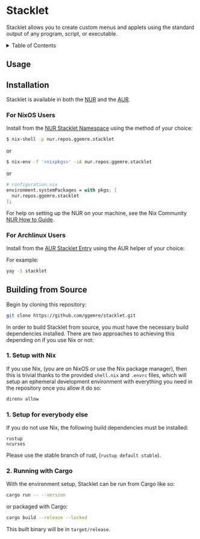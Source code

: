 # Stacklet

Stacklet allows you to create custom menus and applets using the standard output of any program, script, or executable.

<!-- TABLE OF CONTENTS -->
<details>
  <summary>Table of Contents</summary>
  <ul>
    <li>
      <a href="#usage">Usage</a>
    </li>
    <li>
      <a href="#installation">Installation</a>
    </li>
    <ul>
      <li>
        <a href="#for-nixos-users">For NixOS Users</a>
      </li>
      <li>
        <a href="#for-archlinux-users">For Archlinux Users</a>
      </li>
    </ul>
    <li>
      <a href="#building-from-source">Building from Source</a>
    </li>
    <ul>
      <li>
        <a href="#1-setup-with-nix">1. Setup with Nix</a>
      </li>
      <li>
        <a href="1-setup-for-everybody-else">1. Setup for Everybody Else</a>
      </li>
      <li>
        <a href="2-running-with-cargo">2. Running with Cargo</a>
      </li>
    </ul>
  </ul>
</details>

## Usage

## Installation

Stacklet is available in both the [NUR](https://nur.nix-community.org/) and the [AUR](https://aur.archlinux.org/).

### For NixOS Users

Install from the [NUR Stacklet Namespace](https://github.com/nix-community/nur-combined/blob/master/repos/ggemre/pkgs/stacklet/default.nix) using the method of your choice:

```sh
$ nix-shell -p nur.repos.ggemre.stacklet
```

or

```sh
$ nix-env -f '<nixpkgs>' -iA nur.repos.ggemre.stacklet
```

or 

```nix
# configuration.nix
environment.systemPackages = with pkgs; [
  nur.repos.ggemre.stacklet
];
```

For help on setting up the NUR on your machine, see the Nix Community [NUR How to Guide](https://github.com/nix-community/NUR?tab=readme-ov-file#how-to-use).

### For Archlinux Users

Install from the [AUR Stacklet Entry](https://aur.archlinux.org/packages/stacklet) using the AUR helper of your choice:

For example:

```sh
yay -S stacklet
```

## Building from Source

Begin by cloning this repository:

```sh
git clone https://github.com/ggemre/stacklet.git
```

In order to build Stacklet from source, you must have the necessary build dependencies installed. There are two approaches to achieving this depending on if you use Nix or not:

### 1. Setup with Nix

If you use Nix, (you are on NixOS or use the Nix package manager), then this is trivial thanks to the provided `shell.nix` and `.envrc` files, which will setup an ephemeral development environment with everything you need in the repository once you allow it do so:

```sh
direnv allow
```

### 1. Setup for everybody else

If you do not use Nix, the following build dependencies must be installed:

```
rustup
ncurses
```

Please use the stable branch of rust, (`rustup default stable`).

### 2. Running with Cargo

With the environment setup, Stacklet can be run from Cargo like so:

```sh
cargo run -- --version
```

or packaged with Cargo:

```sh
cargo build --release --locked
```

This built binary will be in `target/release`.



